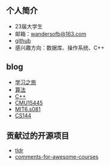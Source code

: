 ## 个人简介
- 23届大学生
- 邮箱：wandersofb@163.com
- [github](https://github.com/wandersofb)
- 感兴趣方向：数据库、操作系统、C++

## blog 
- [学习之旅](https://wandersofb.gitbook.io/xue-xi-zhi-lv/)
- [算法](https://wandersofb.gitbook.io/suan-fa/)
- [C++](https://wandersofb.gitbook.io/c++/)
- [CMU15445](https://wandersofb.gitbook.io/cmu15445/)
- [MIT6.s081](https://wandersofb.gitbook.io/mit6.s081/)
- [CS144](https://wandersofb.gitbook.io/cs144/)

## 贡献过的开源项目
- [tldr](https://github.com/tldr-pages/tldr)
- [comments-for-awesome-courses](https://github.com/conanhujinming/comments-for-awesome-courses)